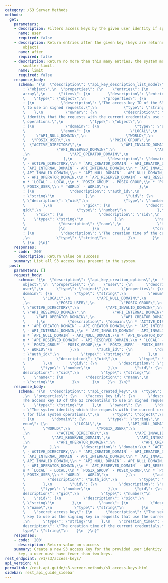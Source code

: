 ```yaml
---
category: /S3 Server Methods
methods:
  get:
    parameters:
    - description: Filters access keys by the given user identity if specified.
      name: user
      required: false
    - description: Return entries after the given key (keys are returned in the paging
        object)
      name: after
      required: false
    - description: Return no more than this many entries; the system may choose a
        smaller limit.
      name: limit
      required: false
    response_body:
      schema: "{\n  \"description\": \"api_key_description_list_model\",\n  \"type\"\
        : \"object\",\n  \"properties\": {\n    \"entries\": {\n      \"type\": \"\
        array\",\n      \"items\": {\n        \"description\": \"entries\",\n    \
        \    \"type\": \"object\",\n        \"properties\": {\n          \"access_key_id\"\
        : {\n            \"description\": \"The access key ID of the S3 credentials\
        \ to use in signed requests.\",\n            \"type\": \"string\"\n      \
        \    },\n          \"owner\": {\n            \"description\": \"The system\
        \ identity that the requests with the current credentials use for file system\
        \ operations.\",\n            \"type\": \"object\",\n            \"properties\"\
        : {\n              \"domain\": {\n                \"type\": \"string\",\n\
        \                \"enum\": [\n                  \"LOCAL\",\n             \
        \     \"API_NULL_DOMAIN\",\n                  \"WORLD\",\n               \
        \   \"POSIX_USER\",\n                  \"POSIX_GROUP\",\n                \
        \  \"ACTIVE_DIRECTORY\",\n                  \"API_INVALID_DOMAIN\",\n    \
        \              \"API_RESERVED_DOMAIN\",\n                  \"API_INTERNAL_DOMAIN\"\
        ,\n                  \"API_OPERATOR_DOMAIN\",\n                  \"API_CREATOR_DOMAIN\"\
        \n                ],\n                \"description\": \"domain:\\n * `ACTIVE_DIRECTORY`\
        \ - ACTIVE_DIRECTORY,\\n * `API_CREATOR_DOMAIN` - API_CREATOR_DOMAIN,\\n *\
        \ `API_INTERNAL_DOMAIN` - API_INTERNAL_DOMAIN,\\n * `API_INVALID_DOMAIN` -\
        \ API_INVALID_DOMAIN,\\n * `API_NULL_DOMAIN` - API_NULL_DOMAIN,\\n * `API_OPERATOR_DOMAIN`\
        \ - API_OPERATOR_DOMAIN,\\n * `API_RESERVED_DOMAIN` - API_RESERVED_DOMAIN,\\\
        n * `LOCAL` - LOCAL,\\n * `POSIX_GROUP` - POSIX_GROUP,\\n * `POSIX_USER` -\
        \ POSIX_USER,\\n * `WORLD` - WORLD\"\n              },\n              \"auth_id\"\
        : {\n                \"description\": \"auth_id\",\n                \"type\"\
        : \"string\"\n              },\n              \"uid\": {\n               \
        \ \"description\": \"uid\",\n                \"type\": \"number\"\n      \
        \        },\n              \"gid\": {\n                \"description\": \"\
        gid\",\n                \"type\": \"number\"\n              },\n         \
        \     \"sid\": {\n                \"description\": \"sid\",\n            \
        \    \"type\": \"string\"\n              },\n              \"name\": {\n \
        \               \"description\": \"name\",\n                \"type\": \"string\"\
        \n              }\n            }\n          },\n          \"creation_time\"\
        : {\n            \"description\": \"The creation time of the current credentials.\"\
        ,\n            \"type\": \"string\"\n          }\n        }\n      }\n   \
        \ }\n  }\n}"
    responses:
    - code: '200'
      description: Return value on success
    summary: List all S3 access keys present in the system.
  post:
    parameters: []
    request_body:
      schema: "{\n  \"description\": \"api_key_creation_options\",\n  \"type\": \"\
        object\",\n  \"properties\": {\n    \"user\": {\n      \"description\": \"\
        user\",\n      \"type\": \"object\",\n      \"properties\": {\n        \"\
        domain\": {\n          \"type\": \"string\",\n          \"enum\": [\n    \
        \        \"LOCAL\",\n            \"API_NULL_DOMAIN\",\n            \"WORLD\"\
        ,\n            \"POSIX_USER\",\n            \"POSIX_GROUP\",\n           \
        \ \"ACTIVE_DIRECTORY\",\n            \"API_INVALID_DOMAIN\",\n           \
        \ \"API_RESERVED_DOMAIN\",\n            \"API_INTERNAL_DOMAIN\",\n       \
        \     \"API_OPERATOR_DOMAIN\",\n            \"API_CREATOR_DOMAIN\"\n     \
        \     ],\n          \"description\": \"domain:\\n * `ACTIVE_DIRECTORY` - ACTIVE_DIRECTORY,\\\
        n * `API_CREATOR_DOMAIN` - API_CREATOR_DOMAIN,\\n * `API_INTERNAL_DOMAIN`\
        \ - API_INTERNAL_DOMAIN,\\n * `API_INVALID_DOMAIN` - API_INVALID_DOMAIN,\\\
        n * `API_NULL_DOMAIN` - API_NULL_DOMAIN,\\n * `API_OPERATOR_DOMAIN` - API_OPERATOR_DOMAIN,\\\
        n * `API_RESERVED_DOMAIN` - API_RESERVED_DOMAIN,\\n * `LOCAL` - LOCAL,\\n\
        \ * `POSIX_GROUP` - POSIX_GROUP,\\n * `POSIX_USER` - POSIX_USER,\\n * `WORLD`\
        \ - WORLD\"\n        },\n        \"auth_id\": {\n          \"description\"\
        : \"auth_id\",\n          \"type\": \"string\"\n        },\n        \"uid\"\
        : {\n          \"description\": \"uid\",\n          \"type\": \"number\"\n\
        \        },\n        \"gid\": {\n          \"description\": \"gid\",\n   \
        \       \"type\": \"number\"\n        },\n        \"sid\": {\n          \"\
        description\": \"sid\",\n          \"type\": \"string\"\n        },\n    \
        \    \"name\": {\n          \"description\": \"name\",\n          \"type\"\
        : \"string\"\n        }\n      }\n    }\n  }\n}"
    response_body:
      schema: "{\n  \"description\": \"api_created_key\",\n  \"type\": \"object\"\
        ,\n  \"properties\": {\n    \"access_key_id\": {\n      \"description\": \"\
        The access key ID of the S3 credentials to use in signed requests.\",\n  \
        \    \"type\": \"string\"\n    },\n    \"owner\": {\n      \"description\"\
        : \"The system identity which the requests with the current credentials use\
        \ for file system operations.\",\n      \"type\": \"object\",\n      \"properties\"\
        : {\n        \"domain\": {\n          \"type\": \"string\",\n          \"\
        enum\": [\n            \"LOCAL\",\n            \"API_NULL_DOMAIN\",\n    \
        \        \"WORLD\",\n            \"POSIX_USER\",\n            \"POSIX_GROUP\"\
        ,\n            \"ACTIVE_DIRECTORY\",\n            \"API_INVALID_DOMAIN\",\n\
        \            \"API_RESERVED_DOMAIN\",\n            \"API_INTERNAL_DOMAIN\"\
        ,\n            \"API_OPERATOR_DOMAIN\",\n            \"API_CREATOR_DOMAIN\"\
        \n          ],\n          \"description\": \"domain:\\n * `ACTIVE_DIRECTORY`\
        \ - ACTIVE_DIRECTORY,\\n * `API_CREATOR_DOMAIN` - API_CREATOR_DOMAIN,\\n *\
        \ `API_INTERNAL_DOMAIN` - API_INTERNAL_DOMAIN,\\n * `API_INVALID_DOMAIN` -\
        \ API_INVALID_DOMAIN,\\n * `API_NULL_DOMAIN` - API_NULL_DOMAIN,\\n * `API_OPERATOR_DOMAIN`\
        \ - API_OPERATOR_DOMAIN,\\n * `API_RESERVED_DOMAIN` - API_RESERVED_DOMAIN,\\\
        n * `LOCAL` - LOCAL,\\n * `POSIX_GROUP` - POSIX_GROUP,\\n * `POSIX_USER` -\
        \ POSIX_USER,\\n * `WORLD` - WORLD\"\n        },\n        \"auth_id\": {\n\
        \          \"description\": \"auth_id\",\n          \"type\": \"string\"\n\
        \        },\n        \"uid\": {\n          \"description\": \"uid\",\n   \
        \       \"type\": \"number\"\n        },\n        \"gid\": {\n          \"\
        description\": \"gid\",\n          \"type\": \"number\"\n        },\n    \
        \    \"sid\": {\n          \"description\": \"sid\",\n          \"type\":\
        \ \"string\"\n        },\n        \"name\": {\n          \"description\":\
        \ \"name\",\n          \"type\": \"string\"\n        }\n      }\n    },\n\
        \    \"secret_access_key\": {\n      \"description\": \"The secret access\
        \ key to use as the signing key in requests that use the current credentials.\"\
        ,\n      \"type\": \"string\"\n    },\n    \"creation_time\": {\n      \"\
        description\": \"The creation time of the current credentials.\",\n      \"\
        type\": \"string\"\n    }\n  }\n}"
    responses:
    - code: '200'
      description: Return value on success
    summary: Create a new S3 access key for the provided user identity. To add a new
      key, a user must have fewer than two keys.
rest_endpoint: /v1/s3/access-keys/
api_version: v1
permalink: /rest-api-guide/s3-server-methods/s3_access-keys.html
sidebar: rest_api_guide_sidebar
---
```

